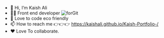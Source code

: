 - 👋 Hi, I’m Kaish Ali
- 👨‍💻 Front end developer  ![forGit](https://github.com/KaishAli/KaishAli/assets/91947877/124286d8-40cc-40a1-a83a-de56fa6d44d2)
- 🌱 Love to code eco friendly 
- 📫 How to reach me 👉👉👉 https://kaishali.github.io/Kaish-Portfolio-/
- ♥️ Love To collaborate.

<!---
KaishAli/KaishAli is a ✨ special ✨ repository because its `README.md` (this file) appears on your GitHub profile.
You can click the Preview link to take a look at your changes.
--->
